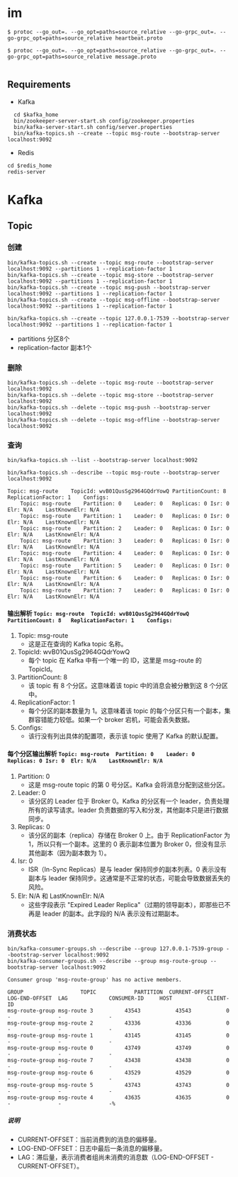 # im

```shell
$ protoc --go_out=. --go_opt=paths=source_relative --go-grpc_out=. --go-grpc_opt=paths=source_relative heartbeat.proto

$ protoc --go_out=. --go_opt=paths=source_relative --go-grpc_out=. --go-grpc_opt=paths=source_relative message.proto  


```



## Requirements
* Kafka
```shell
  cd $kafka_home
  bin/zookeeper-server-start.sh config/zookeeper.properties
  bin/kafka-server-start.sh config/server.properties
  bin/kafka-topics.sh --create --topic msg-route --bootstrap-server localhost:9092

```
* Redis
```shell
cd $redis_home
redis-server
```


# Kafka

## Topic

### 创建
``` shell
bin/kafka-topics.sh --create --topic msg-route --bootstrap-server localhost:9092 --partitions 1 --replication-factor 1
bin/kafka-topics.sh --create --topic msg-store --bootstrap-server localhost:9092 --partitions 1 --replication-factor 1
bin/kafka-topics.sh --create --topic msg-push --bootstrap-server localhost:9092 --partitions 1 --replication-factor 1
bin/kafka-topics.sh --create --topic msg-offline --bootstrap-server localhost:9092 --partitions 1 --replication-factor 1

bin/kafka-topics.sh --create --topic 127.0.0.1-7539 --bootstrap-server localhost:9092 --partitions 1 --replication-factor 1

```
* partitions 分区8个
* replication-factor 副本1个

### 删除
``` shell
bin/kafka-topics.sh --delete --topic msg-route --bootstrap-server localhost:9092
bin/kafka-topics.sh --delete --topic msg-store --bootstrap-server localhost:9092
bin/kafka-topics.sh --delete --topic msg-push --bootstrap-server localhost:9092
bin/kafka-topics.sh --delete --topic msg-offline --bootstrap-server localhost:9092

```

### 查询
``` shell
bin/kafka-topics.sh --list --bootstrap-server localhost:9092
```

```shell
bin/kafka-topics.sh --describe --topic msg-route --bootstrap-server localhost:9092
```

```text
Topic: msg-route	TopicId: wvB01QusSg2964GQdrYowQ	PartitionCount: 8	ReplicationFactor: 1	Configs:
	Topic: msg-route	Partition: 0	Leader: 0	Replicas: 0	Isr: 0	Elr: N/A	LastKnownElr: N/A
	Topic: msg-route	Partition: 1	Leader: 0	Replicas: 0	Isr: 0	Elr: N/A	LastKnownElr: N/A
	Topic: msg-route	Partition: 2	Leader: 0	Replicas: 0	Isr: 0	Elr: N/A	LastKnownElr: N/A
	Topic: msg-route	Partition: 3	Leader: 0	Replicas: 0	Isr: 0	Elr: N/A	LastKnownElr: N/A
	Topic: msg-route	Partition: 4	Leader: 0	Replicas: 0	Isr: 0	Elr: N/A	LastKnownElr: N/A
	Topic: msg-route	Partition: 5	Leader: 0	Replicas: 0	Isr: 0	Elr: N/A	LastKnownElr: N/A
	Topic: msg-route	Partition: 6	Leader: 0	Replicas: 0	Isr: 0	Elr: N/A	LastKnownElr: N/A
	Topic: msg-route	Partition: 7	Leader: 0	Replicas: 0	Isr: 0	Elr: N/A	LastKnownElr: N/A
```

#### 输出解析  ```Topic: msg-route	TopicId: wvB01QusSg2964GQdrYowQ	PartitionCount: 8	ReplicationFactor: 1	Configs:```


1. Topic: msg-route 
   * 这是正在查询的 Kafka topic 名称。
2. TopicId: wvB01QusSg2964GQdrYowQ 
   * 每个 topic 在 Kafka 中有一个唯一的 ID，这里是 msg-route 的 TopicId。
3. PartitionCount: 8 
   * 该 topic 有 8 个分区。这意味着该 topic 中的消息会被分散到这 8 个分区中。
4. ReplicationFactor: 1 
   * 每个分区的副本数量为 1。这意味着该 topic 的每个分区只有一个副本，集群容错能力较低。如果一个 broker 宕机，可能会丢失数据。
5. Configs: 
   * 该行没有列出具体的配置项，表示该 topic 使用了 Kafka 的默认配置。

#### 每个分区输出解析  ```Topic: msg-route	Partition: 0	Leader: 0	Replicas: 0	Isr: 0	Elr: N/A	LastKnownElr: N/A```
1. Partition: 0 
   * 这是 msg-route topic 的第 0 号分区。Kafka 会将消息分配到这些分区。
2. Leader: 0 
   * 该分区的 Leader 位于 Broker 0。Kafka 的分区有一个 leader，负责处理所有的读写请求。leader 负责数据的写入和分发，其他副本只是进行数据同步。
3. Replicas: 0 
   * 该分区的副本（replica）存储在 Broker 0 上。由于 ReplicationFactor 为 1，所以只有一个副本。这里的 0 表示副本位置为 Broker 0，但没有显示其他副本（因为副本数为 1）。
4. Isr: 0 
   * ISR（In-Sync Replicas）是与 leader 保持同步的副本列表。0 表示没有副本与 leader 保持同步。这通常是不正常的状态，可能会导致数据丢失的风险。
5. Elr: N/A 和 LastKnownElr: N/A 
   * 这些字段表示 "Expired Leader Replica"（过期的领导副本），即那些已不再是 leader 的副本。此字段的 N/A 表示没有过期副本。


### 消费状态
```shell
bin/kafka-consumer-groups.sh --describe --group 127.0.0.1-7539-group --bootstrap-server localhost:9092
bin/kafka-consumer-groups.sh --describe --group msg-route-group --bootstrap-server localhost:9092
```
```textmate
Consumer group 'msg-route-group' has no active members.

GROUP                  TOPIC            PARTITION  CURRENT-OFFSET  LOG-END-OFFSET  LAG             CONSUMER-ID     HOST           CLIENT-ID
msg-route-group msg-route 3          43543           43543           0               -               -               -
msg-route-group msg-route 2          43336           43336           0               -               -               -
msg-route-group msg-route 1          43145           43145           0               -               -               -
msg-route-group msg-route 0          43749           43749           0               -               -               -
msg-route-group msg-route 7          43438           43438           0               -               -               -
msg-route-group msg-route 6          43529           43529           0               -               -               -
msg-route-group msg-route 5          43743           43743           0               -               -               -
msg-route-group msg-route 4          43635           43635           0               -               -               -%
```

##### 说明
* CURRENT-OFFSET：当前消费到的消息的偏移量。
* LOG-END-OFFSET：日志中最后一条消息的偏移量。
* LAG：滞后量，表示消费者组尚未消费的消息数（LOG-END-OFFSET - CURRENT-OFFSET）。